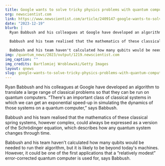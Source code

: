 ```yaml
---
title: Google wants to solve tricky physics problems with quantum computers
org: newscientist.com
link: https://www.newscientist.com/article/2409147-google-wants-to-solve-tricky-physics-problems-with-quantum-computers/
date: "2023-12-19"
blurb: |
  Ryan Babbush and his colleagues at Google have developed an algorithm to translate a large range of classical problems so that they can be run on quantum computers. “There's an important class of classical systems in which we can get an exponential speed-up in simulating the dynamics of those systems on a quantum computer,” says Babbush.

  Babbush and his team realised that the mathematics of these classical spring systems, however complex, could always be expressed as a version of the Schrödinger equation, which describes how any quantum system changes through time.

  Babbush and his team haven't calculated how many qubits would be needed to run their algorithm, but it is likely to be beyond today's machines. However, it could be one of the first applications that a “relatively modest” error-corrected quantum computer is used for, says Babbush.
img: /quantum_news/2023/output/1219.newscientist.com
img_caption: ""
img_credits: Bartlomiej Wroblewski/Getty Images
layout: qnews
slug: google-wants-to-solve-tricky-physics-problems-with-quantum-computers
---
```


Ryan Babbush and his colleagues at Google have developed an algorithm to translate a large range of classical problems so that they can be run on quantum computers. “There's an important class of classical systems in which we can get an exponential speed-up in simulating the dynamics of those systems on a quantum computer,” says Babbush.

Babbush and his team realised that the mathematics of these classical spring systems, however complex, could always be expressed as a version of the Schrödinger equation, which describes how any quantum system changes through time.

Babbush and his team haven't calculated how many qubits would be needed to run their algorithm, but it is likely to be beyond today's machines. However, it could be one of the first applications that a “relatively modest” error-corrected quantum computer is used for, says Babbush.
